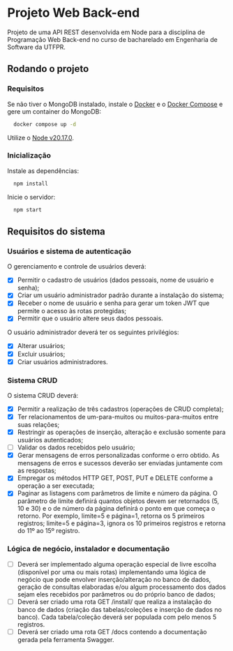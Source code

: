 # Projeto Web Back-end

Projeto de uma API REST desenvolvida em Node para a disciplina de Programação Web Back-end no curso de bacharelado em Engenharia de Software da UTFPR.

## Rodando o projeto

### Requisitos

Se não tiver o MongoDB instalado, instale o [Docker](https://docs.docker.com/desktop/) e o [Docker Compose](https://docs.docker.com/compose/install/) e gere um container do MongoDB:

```bash
  docker compose up -d
```

Utilize o [Node v20.17.0](https://nodejs.org/en/download/).

### Inicialização

Instale as dependências:

```bash
  npm install
```

Inicie o servidor:

```bash
  npm start
```

## Requisitos do sistema

### Usuários e sistema de autenticação

O gerenciamento e controle de usuários deverá:

- [x] Permitir o cadastro de usuários (dados pessoais, nome de usuário e senha);
- [x] Criar um usuário administrador padrão durante a instalação do sistema;
- [x] Receber o nome de usuário e senha para gerar um token JWT que permite o acesso às rotas protegidas;
- [x] Permitir que o usuário altere seus dados pessoais.

O usuário administrador deverá ter os seguintes privilégios:

- [x] Alterar usuários;
- [x] Excluir usuários;
- [x] Criar usuários administradores.

### Sistema CRUD

O sistema CRUD deverá:

- [x] Permitir a realização de três cadastros (operações de CRUD completa);
- [x] Ter relacionamentos de um-para-muitos ou muitos-para-muitos entre suas relações;
- [x] Restringir as operações de inserção, alteração e exclusão somente para usuários autenticados;
- [ ] Validar os dados recebidos pelo usuário;
- [x] Gerar mensagens de erros personalizadas conforme o erro obtido. As mensagens de erros e sucessos deverão ser enviadas juntamente com as respostas;
- [x] Empregar os métodos HTTP GET, POST, PUT e DELETE conforme a operação a ser executada;
- [x] Paginar as listagens com parâmetros de limite e número da página. O parâmetro de limite definirá quantos objetos devem ser retornados (5, 10 e 30) e o de número da página definirá o ponto em que começa o retorno. Por exemplo, limite=5 e página=1, retorna os 5 primeiros registros; limite=5 e página=3, ignora os 10 primeiros registros e retorna do 11º ao 15º registro.

### Lógica de negócio, instalador e documentação

- [ ] Deverá ser implementado alguma operação especial de livre escolha (disponível por uma ou mais rotas) implementando uma lógica de negócio que pode envolver inserção/alteração no banco de dados, geração de consultas elaboradas e/ou algum processamento dos dados sejam eles recebidos por parâmetros ou do próprio banco de dados;
- [ ] Deverá ser criado uma rota GET /install/ que realiza a instalação do banco de dados (criação das tabelas/coleções e inserção de dados no banco). Cada tabela/coleção deverá ser populada com pelo menos 5 registros.
- [ ] Deverá ser criado uma rota GET /docs contendo a documentação gerada pela ferramenta Swagger.
